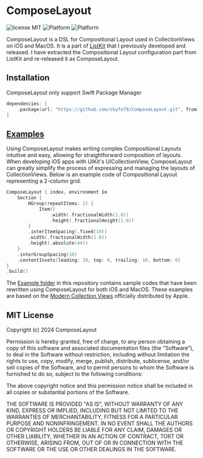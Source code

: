 # ComposeLayout

![license MIT](https://img.shields.io/cocoapods/l/ListKit.svg)
![Platform](https://img.shields.io/badge/iOS-%3E%3D%2013.0-green.svg)
![Platform](https://img.shields.io/badge/macOS-%3E%3D%2010.15-orange.svg)

ComposeLayout is a DSL for Compositional Layout used in CollectionViews on iOS and MacOS. It is a part of [ListKit](https://github.com/ReactComponentKit/ListKit) that I previously developed and released. I have extracted the Compositional Layout configuration part from ListKit and re-released it as ComposeLayout. 

## Installation

ComposeLayout only support Swift Package Manager

```swift
dependencies: [
    .package(url: "https://github.com/skyfe79/ComposeLayout.git", from: "0.0.2"),
]
```

## [Examples](https://github.com/skyfe79/ComposeLayout/tree/main/Examples)

Using ComposeLayout makes writing complex Compositional Layouts intuitive and easy, allowing for straightforward composition of layouts. When developing iOS apps with UIKit's UICollectionView, ComposeLayout can greatly simplify the process of expressing and managing the layouts of CollectionViews. Below is an example code of Compositional Layout representing a 2-column grid.

```swift
ComposeLayout { index, environment in
    Section {
        HGroup(repeatItems: 2) {
            Item()
                .width(.fractionalWidth(1.0))
                .height(.fractionalHeight(1.0))
        }
        .interItemSpacing(.fixed(10))
        .width(.fractionalWidth(1.0))
        .height(.absolute(44))
    }
    .interGroupSpacing(10)
    .contentInsets(leading: 10, top: 0, trailing: 10, bottom: 0)
}
.build()
```

The [Example folder](https://github.com/skyfe79/ComposeLayout/tree/main/Examples) in this repository contains sample codes that have been rewritten using ComposeLayout for both iOS and MacOS. These examples are based on the [Modern Collection Views](https://developer.apple.com/documentation/uikit/views_and_controls/collection_views/implementing_modern_collection_views) officially distributed by Apple.


## MIT License

Copyright (c) 2024 ComposeLayout

Permission is hereby granted, free of charge, to any person obtaining a copy
of this software and associated documentation files (the "Software"), to deal
in the Software without restriction, including without limitation the rights
to use, copy, modify, merge, publish, distribute, sublicense, and/or sell
copies of the Software, and to permit persons to whom the Software is
furnished to do so, subject to the following conditions:

The above copyright notice and this permission notice shall be included in all
copies or substantial portions of the Software.

THE SOFTWARE IS PROVIDED "AS IS", WITHOUT WARRANTY OF ANY KIND, EXPRESS OR
IMPLIED, INCLUDING BUT NOT LIMITED TO THE WARRANTIES OF MERCHANTABILITY,
FITNESS FOR A PARTICULAR PURPOSE AND NONINFRINGEMENT. IN NO EVENT SHALL THE
AUTHORS OR COPYRIGHT HOLDERS BE LIABLE FOR ANY CLAIM, DAMAGES OR OTHER
LIABILITY, WHETHER IN AN ACTION OF CONTRACT, TORT OR OTHERWISE, ARISING FROM,
OUT OF OR IN CONNECTION WITH THE SOFTWARE OR THE USE OR OTHER DEALINGS IN THE
SOFTWARE.
